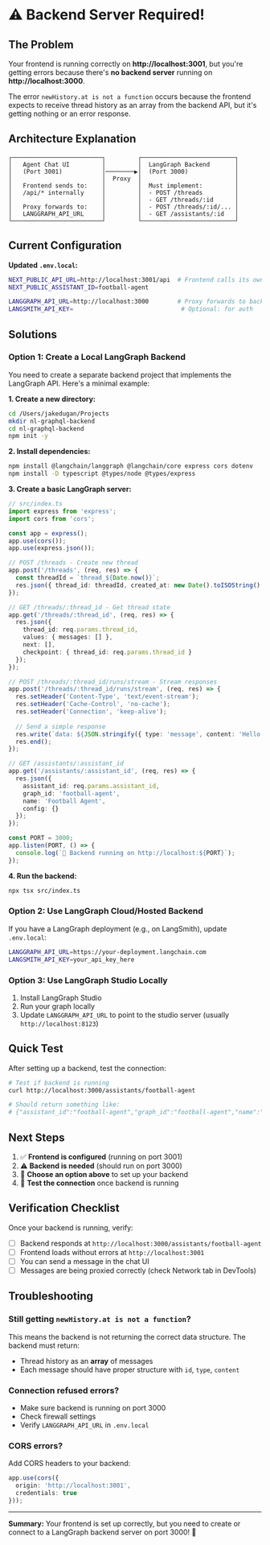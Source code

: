 # ⚠️ Backend Server Required!

## The Problem

Your frontend is running correctly on **http://localhost:3001**, but you're getting errors because there's **no backend server** running on **http://localhost:3000**.

The error `newHistory.at is not a function` occurs because the frontend expects to receive thread history as an array from the backend API, but it's getting nothing or an error response.

## Architecture Explanation

```
┌─────────────────────────┐         ┌──────────────────────────┐
│   Agent Chat UI         │         │  LangGraph Backend       │
│   (Port 3001)           │────────▶│  (Port 3000)             │
│                         │  Proxy  │                          │
│   Frontend sends to:    │         │  Must implement:         │
│   /api/* internally     │         │  - POST /threads         │
│                         │         │  - GET /threads/:id      │
│   Proxy forwards to:    │         │  - POST /threads/:id/... │
│   LANGGRAPH_API_URL     │         │  - GET /assistants/:id   │
└─────────────────────────┘         └──────────────────────────┘
```

## Current Configuration

**Updated `.env.local`:**
```bash
NEXT_PUBLIC_API_URL=http://localhost:3001/api  # Frontend calls its own API
NEXT_PUBLIC_ASSISTANT_ID=football-agent

LANGGRAPH_API_URL=http://localhost:3000        # Proxy forwards to backend
LANGSMITH_API_KEY=                              # Optional: for auth
```

## Solutions

### Option 1: Create a Local LangGraph Backend

You need to create a separate backend project that implements the LangGraph API. Here's a minimal example:

**1. Create a new directory:**
```bash
cd /Users/jakedugan/Projects
mkdir nl-graphql-backend
cd nl-graphql-backend
npm init -y
```

**2. Install dependencies:**
```bash
npm install @langchain/langgraph @langchain/core express cors dotenv
npm install -D typescript @types/node @types/express
```

**3. Create a basic LangGraph server:**

```typescript
// src/index.ts
import express from 'express';
import cors from 'cors';

const app = express();
app.use(cors());
app.use(express.json());

// POST /threads - Create new thread
app.post('/threads', (req, res) => {
  const threadId = `thread_${Date.now()}`;
  res.json({ thread_id: threadId, created_at: new Date().toISOString() });
});

// GET /threads/:thread_id - Get thread state
app.get('/threads/:thread_id', (req, res) => {
  res.json({
    thread_id: req.params.thread_id,
    values: { messages: [] },
    next: [],
    checkpoint: { thread_id: req.params.thread_id }
  });
});

// POST /threads/:thread_id/runs/stream - Stream responses
app.post('/threads/:thread_id/runs/stream', (req, res) => {
  res.setHeader('Content-Type', 'text/event-stream');
  res.setHeader('Cache-Control', 'no-cache');
  res.setHeader('Connection', 'keep-alive');
  
  // Send a simple response
  res.write(`data: ${JSON.stringify({ type: 'message', content: 'Hello from backend!' })}\n\n`);
  res.end();
});

// GET /assistants/:assistant_id
app.get('/assistants/:assistant_id', (req, res) => {
  res.json({
    assistant_id: req.params.assistant_id,
    graph_id: 'football-agent',
    name: 'Football Agent',
    config: {}
  });
});

const PORT = 3000;
app.listen(PORT, () => {
  console.log(`🚀 Backend running on http://localhost:${PORT}`);
});
```

**4. Run the backend:**
```bash
npx tsx src/index.ts
```

### Option 2: Use LangGraph Cloud/Hosted Backend

If you have a LangGraph deployment (e.g., on LangSmith), update `.env.local`:

```bash
LANGGRAPH_API_URL=https://your-deployment.langchain.com
LANGSMITH_API_KEY=your_api_key_here
```

### Option 3: Use LangGraph Studio Locally

1. Install LangGraph Studio
2. Run your graph locally
3. Update `LANGGRAPH_API_URL` to point to the studio server (usually `http://localhost:8123`)

## Quick Test

After setting up a backend, test the connection:

```bash
# Test if backend is running
curl http://localhost:3000/assistants/football-agent

# Should return something like:
# {"assistant_id":"football-agent","graph_id":"football-agent","name":"Football Agent","config":{}}
```

## Next Steps

1. ✅ **Frontend is configured** (running on port 3001)
2. ⚠️ **Backend is needed** (should run on port 3000)
3. 🎯 **Choose an option above** to set up your backend
4. 🎯 **Test the connection** once backend is running

## Verification Checklist

Once your backend is running, verify:

- [ ] Backend responds at `http://localhost:3000/assistants/football-agent`
- [ ] Frontend loads without errors at `http://localhost:3001`
- [ ] You can send a message in the chat UI
- [ ] Messages are being proxied correctly (check Network tab in DevTools)

## Troubleshooting

### Still getting `newHistory.at is not a function`?

This means the backend is not returning the correct data structure. The backend must return:
- Thread history as an **array** of messages
- Each message should have proper structure with `id`, `type`, `content`

### Connection refused errors?

- Make sure backend is running on port 3000
- Check firewall settings
- Verify `LANGGRAPH_API_URL` in `.env.local`

### CORS errors?

Add CORS headers to your backend:
```typescript
app.use(cors({
  origin: 'http://localhost:3001',
  credentials: true
}));
```

---

**Summary:** Your frontend is set up correctly, but you need to create or connect to a LangGraph backend server on port 3000! 🚀

